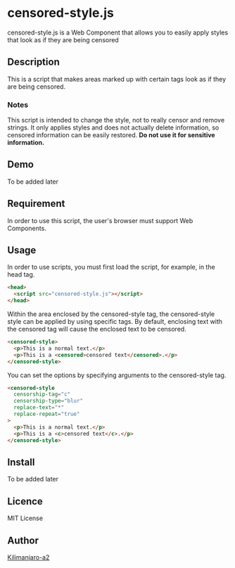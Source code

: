 censored-style.js
====
censored-style.js is a Web Component that allows you to easily apply styles that look as if they are being censored

## Description
This is a script that makes areas marked up with certain tags look as if they are being censored.

### Notes 
This script is intended to change the style, not to really censor and remove strings.
It only applies styles and does not actually delete information, so censored information can be easily restored.
**Do not use it for sensitive information.**

## Demo
To be added later

## Requirement
In order to use this script, the user's browser must support Web Components.

## Usage
In order to use scripts, you must first load the script, for example, in the head tag.
```html
<head>
  <script src="censored-style.js"></script>
</head>
```

Within the area enclosed by the censored-style tag, the censored-style style can be applied by using specific tags.
By default, enclosing text with the censored tag will cause the enclosed text to be censored.
```html
<censored-style>
  <p>This is a normal text.</p>
  <p>This is a <censored>censored text</censored>.</p>
</censored-style>
```

You can set the options by specifying arguments to the censored-style tag.
```html
<censored-style
  censorship-tag="c"
  censorship-type="blur"
  replace-text="*"
  replace-repeat="true"
>
  <p>This is a normal text.</p>
  <p>This is a <c>censored text</c>.</p>
</censored-style>
```
## Install
To be added later

## Licence
MIT License

## Author

[Kilimanjaro-a2](https://github.com/Kilimanjaro-a2)